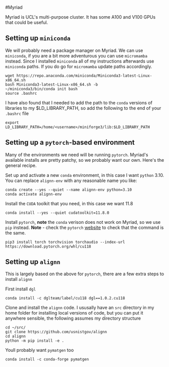 #Myriad

Myriad is UCL's multi-purpose cluster. It has some A100 and V100 GPUs that could be useful.


## Setting up `miniconda`

We will probably need a package manager on Myriad. We can use `miniconda`, if you are a bit more adventurous you can use `micromamba` instead. Since I installed `miniconda` all of my instructions afterwards use `miniconda` paths. If you do go for `micromamba` update paths accordingly.

```
wget https://repo.anaconda.com/miniconda/Miniconda3-latest-Linux-x86_64.sh
bash Miniconda3-latest-Linux-x86_64.sh -b
~/miniconda3/bin/conda init bash
source .bashrc
```

I have also found that I needed to add the path to the `conda` versions of libraries to my $LD_LIBRARY_PATH, 
so add the following to the end of your `.bashrc` file

```
export LD_LIBRARY_PATH=/home/<username>/miniforge3/lib:$LD_LIBRARY_PATH
```

## Setting up a `pytorch`-based environment

Many of the environments we need will be running `pytorch`. Myriad's available installs are pretty patchy, so we probably want our own. Here's the general recipe.

Set up and activate a new `conda` environment, in this case I want `python` 3.10. You can replace `alignn-env` with any reasonable name you like:
```
conda create --yes --quiet --name alignn-env python=3.10
conda activate alignn-env
```
Install the `CUDA` toolkit that you need, in this case we want 11.8
```
conda install --yes --quiet cudatoolkit=11.8.0
```
Install `pytorch`, **note** the `conda` verison does not work on Myriad, so we use `pip` instead.
**Note** - check the `pytorch` [website](https://pytorch.org/get-started/locally/) to check that the command is the same.
```
pip3 install torch torchvision torchaudio --index-url https://download.pytorch.org/whl/cu118
```

## Setting up `alignn` 

This is largely based on the above for `pytorch`, there are a few extra steps to install `alignn`

First install `dgl`
```
conda install -c dglteam/label/cu118 dgl==1.0.2.cu118
```
Clone and install the `alignn` code. I ususally have an `src` directory in my home folder for installing local versions of code, but you can put it anywhere sensible, the following assumes my directory structure
```
cd ~/src/
git clone https://github.com/usnistgov/alignn
cd alignn
python -m pip install -e .
```

Youll probably want `pymatgen` too
```
conda install -c conda-forge pymatgen
```
